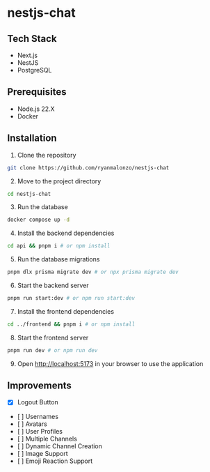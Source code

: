 # nestjs-chat

## Tech Stack

- Next.js
- NestJS
- PostgreSQL

## Prerequisites

- Node.js 22.X
- Docker

## Installation

1. Clone the repository

```bash
git clone https://github.com/ryanmalonzo/nestjs-chat
```

2. Move to the project directory

```bash
cd nestjs-chat
```

3. Run the database

```bash
docker compose up -d
```

4. Install the backend dependencies

```bash
cd api && pnpm i # or npm install
```

5. Run the database migrations

```bash
pnpm dlx prisma migrate dev # or npx prisma migrate dev
```

6. Start the backend server

```bash
pnpm run start:dev # or npm run start:dev
```

7. Install the frontend dependencies

```bash
cd ../frontend && pnpm i # or npm install
```

8. Start the frontend server

```bash
pnpm run dev # or npm run dev
```

9. Open [http://localhost:5173](http://localhost:5173) in your browser to use the application

## Improvements

- [x] Logout Button
- [ ] Usernames
- [ ] Avatars
- [ ] User Profiles
- [ ] Multiple Channels
- [ ] Dynamic Channel Creation
- [ ] Image Support
- [ ] Emoji Reaction Support

